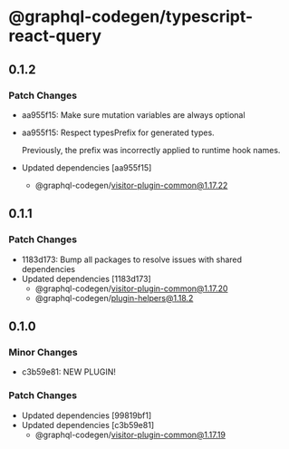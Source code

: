 # @graphql-codegen/typescript-react-query

## 0.1.2

### Patch Changes

- aa955f15: Make sure mutation variables are always optional
- aa955f15: Respect typesPrefix for generated types.

  Previously, the prefix was incorrectly applied to runtime hook names.

- Updated dependencies [aa955f15]
  - @graphql-codegen/visitor-plugin-common@1.17.22

## 0.1.1

### Patch Changes

- 1183d173: Bump all packages to resolve issues with shared dependencies
- Updated dependencies [1183d173]
  - @graphql-codegen/visitor-plugin-common@1.17.20
  - @graphql-codegen/plugin-helpers@1.18.2

## 0.1.0

### Minor Changes

- c3b59e81: NEW PLUGIN!

### Patch Changes

- Updated dependencies [99819bf1]
- Updated dependencies [c3b59e81]
  - @graphql-codegen/visitor-plugin-common@1.17.19
